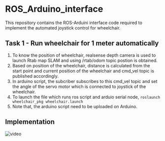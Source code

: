# ROS_Arduino_interface
This repository contains the ROS-Arduini interface code required to implement the automated joystick control for wheelchair.
## Task 1 - Run wheelchair for 1 meter automatically
1. To know the position of wheelchair, realsense depth camera is used to launch Rtab map SLAM and using /rtab/odom topic postion is obtained. 
2. Based on position of the wheelchair, distance is calculated from the start point and current position of the wheelchair and cmd_vel topic is published accordingly.
3. In arduino script, the subcriber subscribes to this cmd_vel topic and set the angle of the servo motor which is connected to joystick of the wheelchair.
4. To launch the file which runs ros script and arduio serial node,
```roslaunch wheelchair_pkg wheelchair.launch ```
5. Note that, the arduino script need to be uploaded on Arduino. 

## Implementation
![video](https://github.com/Praj390/ROS_Arduino_interface/blob/main/src/wheelchair_pkg/tutorial.gif) 
